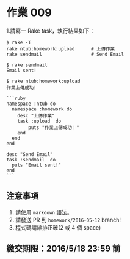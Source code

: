 # 作業 009

1.請寫一 Rake task，執行結果如下：

    $ rake -T
    rake ntub:homework:upload      # 上傳作業
    rake sendmail                  # Send Email

    $ rake sendmail
    Email sent!

    $ rake ntub:homework:upload
    作業上傳成功!

	```ruby
	namespace :ntub do
	  namespace :homework do
	    desc "上傳作業"
	    task :upload  do
		    puts "作業上傳成功！"
	    end
	  end
	end

	desc "Send Email"
	task :sendmail  do
	  puts "Email sent!"
	end
	```

## 注意事項

1. 請使用 `markdown` 語法。
2. 請發送 PR 到 `homework/2016-05-12` branch!
3. 程式碼請縮排正確(2 或 4 個 space)

## 繳交期限：2016/5/18 23:59 前